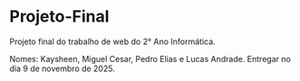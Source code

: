 # Projeto-Final
Projeto final do trabalho de web do 2° Ano Informática.

Nomes: Kaysheen, Miguel Cesar, Pedro Elias e Lucas Andrade.
Entregar no dia 9 de novembro de 2025.
